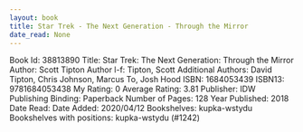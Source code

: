 ```yaml
---
layout: book
title: Star Trek - The Next Generation - Through the Mirror
date_read: None
---
```


Book Id: 38813890
Title: Star Trek: The Next Generation: Through the Mirror
Author: Scott Tipton
Author l-f: Tipton, Scott
Additional Authors: David Tipton, Chris     Johnson, Marcus To, Josh Hood
ISBN: 1684053439
ISBN13: 9781684053438
My Rating: 0
Average Rating: 3.81
Publisher: IDW Publishing
Binding: Paperback
Number of Pages: 128
Year Published: 2018
Date Read: 
Date Added: 2020/04/12
Bookshelves: kupka-wstydu
Bookshelves with positions: kupka-wstydu (#1242)

